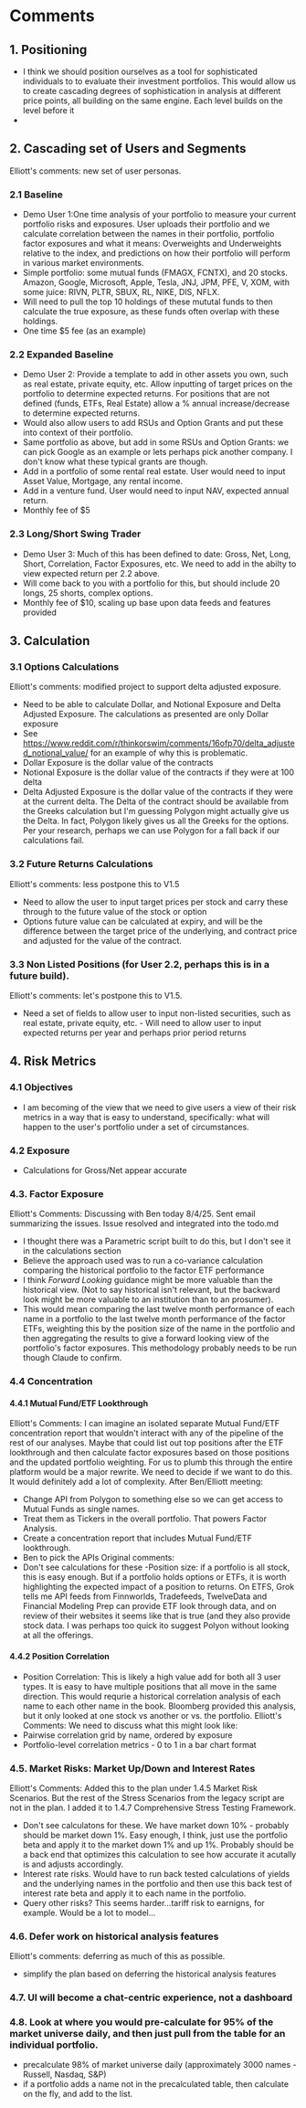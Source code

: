 # Comments
## 1.  Positioning 
- I think we should position ourselves as a tool for sophisticated individuals to to evaluate their investment portfolios. This would allow us to create cascading degrees of sophistication in analysis at different price points, all building on the same engine. Each level builds on the level before it
- 
## 2. Cascading set of Users and Segments
Elliott's comments: new set of user personas.
### 2.1 Baseline
- Demo User 1:One time analysis of your portfolio to measure your current portfolio risks and exposures. User uploads their portfolio and we calculate correlation between the names in their portfolio, portfolio factor exposures and what it means: Overweights and Underweights relative to the index, and predictions on how their portfolio will perform in various market environments. 
- Simple portfolio: some mutual funds (FMAGX, FCNTX), and 20 stocks. Amazon, Google, Microsoft, Apple, Tesla, JNJ, JPM, PFE, V, XOM, with some juice: RIVN, PLTR, SBUX, RL, NIKE, DIS, NFLX. 
- Will need to pull the top 10 holdings of these mututal funds to then calculate the true exposure, as these funds often overlap with these holdings. 
- One time $5 fee (as an example)

### 2.2 Expanded Baseline
- Demo User 2: Provide a template to add in other assets you own, such as real estate, private equity, etc. Allow inputting of target prices on the portfolio to determine expected returns. For positions that are not defined (funds, ETFs, Real Estate) allow a % annual increase/decrease to determine expected returns.  
- Would also allow users to add RSUs and Option Grants and put these into context of their portfolio. 
- Same portfolio as above, but add in some RSUs and Option Grants: we can pick Google as an example or lets perhaps pick another company. I don't know what these typical grants are though. 
- Add in a portfolio of some rental real estate. User would need to input Asset Value, Mortgage, any rental income. 
- Add in a venture fund. User would need to input NAV, expected annual return. 
- Monthly fee of $5

### 2.3 Long/Short Swing Trader
- Demo User 3: Much of this has been defined to date: Gross, Net, Long, Short, Correlation, Factor Exposures, etc.  We need to add in the abilty to view expected return per 2.2 above. 
- Will come back to you with a portfolio for this, but should include 20 longs, 25 shorts, complex options. 
- Monthly fee of $10, scaling up base upon data feeds and features provided 

## 3. Calculation 
### 3.1 Options Calculations
Elliott's comments: modified project to support delta adjusted exposure. 
- Need to be able to calculate Dollar, and Notional Exposure and Delta Adjusted Exposure. The calculations as presented are only Dollar exposure 
- See https://www.reddit.com/r/thinkorswim/comments/16ofp70/delta_adjusted_notional_value/ for an example of why this is problematic. 
- Dollar Exposure is the dollar value of the contracts
- Notional Exposure is the dollar value of the contracts if they were at 100 delta
- Delta Adjusted Exposure is the dollar value of the contracts if they were at the current delta. The Delta of the contract should be available from the Greeks calculation but I'm guessing Polygon might actually give us the Delta. In fact, Polygon likely gives us all the Greeks for the options. Per your research, perhaps we can use Polygon for a fall back if our calculations fail. 
### 3.2 Future Returns Calculations
Elliott's comments: less postpone this to V1.5
- Need to allow the user to input target prices per stock and carry these through to the future value of the stock or option 
- Options future value can be calculated at expiry, and will be the difference between the target price of the underlying, and contract price and adjusted for the value of the contract. 
### 3.3 Non Listed Positions (for User 2.2, perhaps this is in a future build).
Elliott's comments: let's postpone this to V1.5.
- Need a set of fields to allow user to input non-listed securities, such as real estate, private equity, etc.  - Will need to allow user to input expected returns per year and perhaps prior period returns

## 4. Risk Metrics
### 4.1 Objectives 
- I am becoming of the view that we need to give users a view of their risk metrics in a way that is easy to understand, specifically: what will happen to the user's portfolio under a set of circumstances. 
### 4.2 Exposure
- Calculations for Gross/Net appear accurate
### 4.3. Factor Exposure
Elliott's Comments: Discussing with Ben today 8/4/25. Sent email summarizing the issues.  Issue resolved and integrated into the todo.md
- I thought there was a Parametric script built to do this, but I don't see it in the calculations section
- Believe the approach used was to run a co-variance calculation comparing the historical portfolio to the factor ETF performance 
- I think *Forward Looking* guidance might be more valuable than the historical view.  (Not to say historical isn't relevant, but the backward look might be more valuable to an institution than to an prosumer).
- This would mean comparing the last twelve month performance of each name in a portfolio to the last twelve month performance of the factor ETFs, weighting this by the position size of the name in the portfolio and then aggregating the results to give a forward looking view of the portfolio's factor exposures.  This methodology probably needs to be run though Claude to confirm. 
### 4.4 Concentration
#### 4.4.1 Mutual Fund/ETF Lookthrough
Elliott's Comments: I can imagine an isolated separate Mutual Fund/ETF concentration report that wouldn't interact with any of the pipeline of the rest of our analyses.  Maybe that could list out top positions after the ETF lookthrough and then calculate factor exposures based on those positions and the updated portfolio weighting. For us to plumb this through the entire platform would be a major rewrite.  We need to decide if we want to do this. It would definitely add a lot of complexity.
After Ben/Elliott meeting:
- Change API from Polygon to something else so we can get access to Mutual Funds as single names.
- Treat them as Tickers in the overall portfolio.  That powers Factor Analysis.
- Create a concentration report that includes Mutual Fund/ETF lookthrough.
- Ben to pick the APIs
Original comments:
- Don't see calculations for these
-Position size: if a portfolio is all stock, this is easy enough. But if a portfolio holds options or ETFs, it is worth highlighting the expected impact of a position to returns. On ETFS, Grok tells me API feeds from Finnworlds, Tradefeeds, TwelveData  and Financial Modeling Prep can provide ETF look through data, and on review of their websites it seems like that is true (and they also provide stock data. I was perhaps too quick ito suggest Polyon without looking at all the offerings.

#### 4.4.2 Position Correlation
- Position Correlation: This is likely a high value add for both all 3 user types. It is easy to have multiple positions that all move in the same direction. This would requrie a historical correlation analysis of each name to each other name in the book. Bloomberg provided this analysis, but it only looked at one stock vs another or vs. the portfolio. 
Elliott's Comments: We need to discuss what this might look like:
- Pairwise correlation grid by name, ordered by exposure
- Portfolio-level correlation metrics - 0 to 1 in a bar chart format

### 4.5. Market Risks: Market Up/Down and Interest Rates
Elliott's Comments: Added this to the plan under 1.4.5 Market Risk Scenarios.  But the rest of the Stress Scenarios from the legacy script are not in the plan. I added it to 1.4.7 Comprehensive Stress Testing Framework. 
- Don't see calculatons for these.
We have market down 10% - probably should be market down 1%. Easy enough, I think, just use the portfolio beta and apply it to the market down 1% and up 1%. Probably should be a back end that optimizes this calculation to see how accurate it acutally is and adjusts accordingly. 
- Interest rate risks. Would have to run back tested calculations of yields and the underlying names in the portfolio and then use this back test of interest rate beta and apply it to each name in the portfolio. 
- Query other risks? This seems harder...tariff risk to earnigns, for example. Would be a lot to model...

### 4.6. Defer work on historical analysis features
Elliott's comments: deferring as much of this as possible.
- simplify the plan based on deferring the historical analysis features

### 4.7. UI will become a chat-centric experience, not a dashboard

### 4.8. Look at where you would pre-calculate for 95% of the market universe daily, and then just pull from the table for an individual portfolio.
- precalculate 98% of market universe daily (approximately 3000 names - Russell, Nasdaq, S&P)
- if a portfolio adds a name not in the precalculated table, then calculate on the fly, and add to the list.
